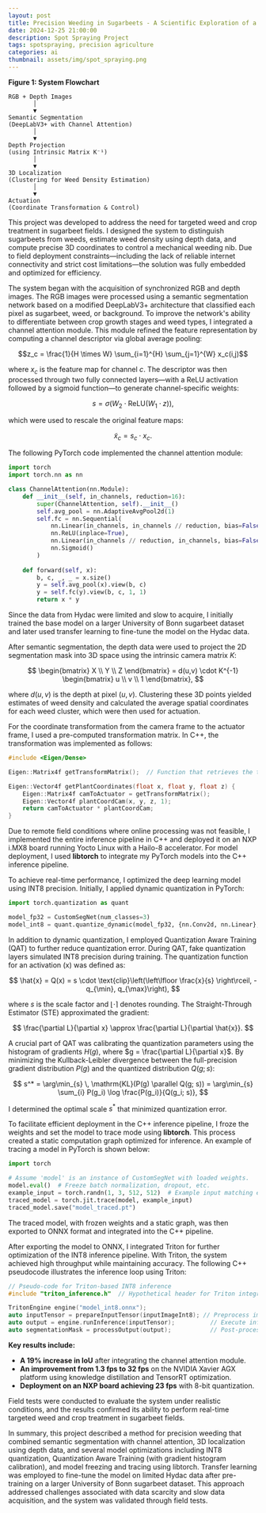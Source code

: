 ```yaml
---
layout: post
title: Precision Weeding in Sugarbeets - A Scientific Exploration of a Real-Time Computer Vision System
date: 2024-12-25 21:00:00
description: Spot Spraying Project
tags: spotspraying, precision agriculture
categories: ai
thumbnail: assets/img/spot_spraying.png
---
```


**Figure 1: System Flowchart**  
```
RGB + Depth Images
       │
       ▼
Semantic Segmentation 
(DeepLabV3+ with Channel Attention)
       │
       ▼
Depth Projection 
(using Intrinsic Matrix K⁻¹)
       │
       ▼
3D Localization 
(Clustering for Weed Density Estimation)
       │
       ▼
Actuation 
(Coordinate Transformation & Control)
```

This project was developed to address the need for targeted weed and crop treatment in sugarbeet fields. I designed the system to distinguish sugarbeets from weeds, estimate weed density using depth data, and compute precise 3D coordinates to control a mechanical weeding nib. Due to field deployment constraints—including the lack of reliable internet connectivity and strict cost limitations—the solution was fully embedded and optimized for efficiency.

The system began with the acquisition of synchronized RGB and depth images. The RGB images were processed using a semantic segmentation network based on a modified DeepLabV3+ architecture that classified each pixel as sugarbeet, weed, or background. To improve the network's ability to differentiate between crop growth stages and weed types, I integrated a channel attention module. This module refined the feature representation by computing a channel descriptor via global average pooling:

$$z_c = \frac{1}{H \times W} \sum_{i=1}^{H} \sum_{j=1}^{W} x_c(i,j)$$

where $x_c$ is the feature map for channel $c$. The descriptor was then processed through two fully connected layers—with a ReLU activation followed by a sigmoid function—to generate channel-specific weights:

$$s = \sigma(W_2 \cdot \text{ReLU}(W_1 \cdot z)),$$

which were used to rescale the original feature maps:

$$\tilde{x}_c = s_c \cdot x_c.$$

The following PyTorch code implemented the channel attention module:

```python
import torch
import torch.nn as nn

class ChannelAttention(nn.Module):
    def __init__(self, in_channels, reduction=16):
        super(ChannelAttention, self).__init__()
        self.avg_pool = nn.AdaptiveAvgPool2d(1)
        self.fc = nn.Sequential(
            nn.Linear(in_channels, in_channels // reduction, bias=False),
            nn.ReLU(inplace=True),
            nn.Linear(in_channels // reduction, in_channels, bias=False),
            nn.Sigmoid()
        )
    
    def forward(self, x):
        b, c, _, _ = x.size()
        y = self.avg_pool(x).view(b, c)
        y = self.fc(y).view(b, c, 1, 1)
        return x * y
```

Since the data from Hydac were limited and slow to acquire, I initially trained the base model on a larger University of Bonn sugarbeet dataset and later used transfer learning to fine-tune the model on the Hydac data.

After semantic segmentation, the depth data were used to project the 2D segmentation mask into 3D space using the intrinsic camera matrix $K$:

$$
\begin{bmatrix}
X \\
Y \\
Z
\end{bmatrix} = d(u,v) \cdot K^{-1} 
\begin{bmatrix}
u \\
v \\
1
\end{bmatrix},
$$

where $d(u,v)$ is the depth at pixel $(u,v)$. Clustering these 3D points yielded estimates of weed density and calculated the average spatial coordinates for each weed cluster, which were then used for actuation.

For the coordinate transformation from the camera frame to the actuator frame, I used a pre-computed transformation matrix. In C++, the transformation was implemented as follows:

```cpp
#include <Eigen/Dense>

Eigen::Matrix4f getTransformMatrix();  // Function that retrieves the transformation matrix

Eigen::Vector4f getPlantCoordinates(float x, float y, float z) {
    Eigen::Matrix4f camToActuator = getTransformMatrix();
    Eigen::Vector4f plantCoordCam(x, y, z, 1);
    return camToActuator * plantCoordCam;
}
```

Due to remote field conditions where online processing was not feasible, I implemented the entire inference pipeline in C++ and deployed it on an NXP i.MX8 board running Yocto Linux with a Hailo-8 accelerator. For model deployment, I used **libtorch** to integrate my PyTorch models into the C++ inference pipeline.

To achieve real-time performance, I optimized the deep learning model using INT8 precision. Initially, I applied dynamic quantization in PyTorch:

```python
import torch.quantization as quant

model_fp32 = CustomSegNet(num_classes=3)
model_int8 = quant.quantize_dynamic(model_fp32, {nn.Conv2d, nn.Linear}, dtype=torch.qint8)
```

In addition to dynamic quantization, I employed Quantization Aware Training (QAT) to further reduce quantization error. During QAT, fake quantization layers simulated INT8 precision during training. The quantization function for an activation \(x\) was defined as:

$$
\hat{x} = Q(x) = s \cdot \text{clip}\left(\left\lfloor \frac{x}{s} \right\rceil, -q_{\min}, q_{\max}\right),
$$

where $s$ is the scale factor and $\lfloor \cdot \rceil$ denotes rounding. The Straight-Through Estimator (STE) approximated the gradient:

$$
\frac{\partial L}{\partial x} \approx \frac{\partial L}{\partial \hat{x}}.
$$

A crucial part of QAT was calibrating the quantization parameters using the histogram of gradients $`H(g)`$, where $`g = \frac{\partial L}{\partial x}`$. By minimizing the Kullback-Leibler divergence between the full-precision gradient distribution $P(g)$ and the quantized distribution $Q(g; s)$:

$$
s^* = \arg\min_{s} \, \mathrm{KL}(P(g) \parallel Q(g; s)) = \arg\min_{s} \sum_{i} P(g_i) \log \frac{P(g_i)}{Q(g_i; s)},
$$

I determined the optimal scale $s^*$ that minimized quantization error.

To facilitate efficient deployment in the C++ inference pipeline, I froze the weights and set the model to trace mode using **libtorch**. This process created a static computation graph optimized for inference. An example of tracing a model in PyTorch is shown below:

```python
import torch

# Assume 'model' is an instance of CustomSegNet with loaded weights.
model.eval()  # Freeze batch normalization, dropout, etc.
example_input = torch.randn(1, 3, 512, 512)  # Example input matching expected shape
traced_model = torch.jit.trace(model, example_input)
traced_model.save("model_traced.pt")
```

The traced model, with frozen weights and a static graph, was then exported to ONNX format and integrated into the C++ pipeline.

After exporting the model to ONNX, I integrated Triton for further optimization of the INT8 inference pipeline. With Triton, the system achieved high throughput while maintaining accuracy. The following C++ pseudocode illustrates the inference loop using Triton:

```cpp
// Pseudo-code for Triton-based INT8 inference
#include "triton_inference.h"  // Hypothetical header for Triton integration

TritonEngine engine("model_int8.onnx");
auto inputTensor = prepareInputTensor(inputImageInt8); // Preprocess image data
auto output = engine.runInference(inputTensor);          // Execute inference via Triton
auto segmentationMask = processOutput(output);           // Post-process to obtain segmentation mask
```

**Key results include:**  
- **A 19% increase in IoU** after integrating the channel attention module.  
- **An improvement from 1.3 fps to 32 fps** on the NVIDIA Xavier AGX platform using knowledge distillation and TensorRT optimization.  
- **Deployment on an NXP board achieving 23 fps** with 8-bit quantization.

Field tests were conducted to evaluate the system under realistic conditions, and the results confirmed its ability to perform real-time targeted weed and crop treatment in sugarbeet fields.

In summary, this project described a method for precision weeding that combined semantic segmentation with channel attention, 3D localization using depth data, and several model optimizations including INT8 quantization, Quantization Aware Training (with gradient histogram calibration), and model freezing and tracing using libtorch. Transfer learning was employed to fine-tune the model on limited Hydac data after pre-training on a larger University of Bonn sugarbeet dataset. This approach addressed challenges associated with data scarcity and slow data acquisition, and the system was validated through field tests.